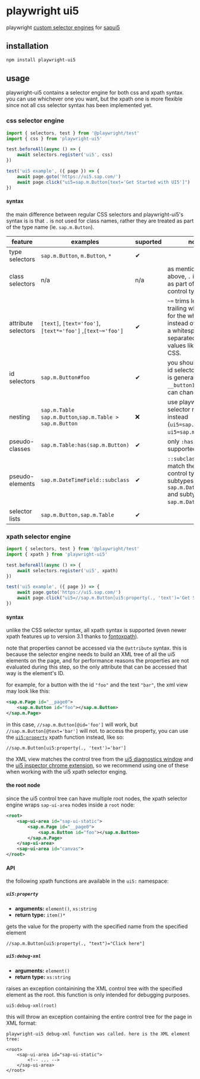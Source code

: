 # playwright ui5

playwright [custom selector engines](https://playwright.dev/docs/extensibility#custom-selector-engines) for [sapui5](https://ui5.sap.com/)

## installation

```bash
npm install playwright-ui5
```

## usage

playwright-ui5 contains a selector engine for both css and xpath syntax. you can use whichever one you want, but the xpath one is more flexible since not all css selector syntax has been implemented yet.

### css selector engine

```ts
import { selectors, test } from '@playwright/test'
import { css } from 'playwright-ui5'

test.beforeAll(async () => {
    await selectors.register('ui5', css)
})

test('ui5 example', ({ page }) => {
    await page.goto('https://ui5.sap.com/')
    await page.click("ui5=sap.m.Button[text='Get Started with UI5']")
})
```

#### syntax

the main difference between regular CSS selectors and playwright-ui5's syntax is is that `.` is not used for class names, rather they are treated as part of the type name (ie. `sap.m.Button`).

| feature             | examples                                                   | suported | notes                                                                                                                                         |
| ------------------- | ---------------------------------------------------------- | -------- | --------------------------------------------------------------------------------------------------------------------------------------------- |
| type selectors      | `sap.m.Button`, `m.Button`, `*`                            | ✔        |
| class selectors     | n/a                                                        | n/a      | as mentioned above, `.` is treated as part of the control type                                                                                |
| attribute selectors | `[text]`, `[text='foo']`, `[text*='foo']` ,`[text~='foo']` | ✔        | `~=` trims leading and trailing whitespace for the whole value instead of matching a whitespace-separated list of values like it does in CSS. |
| id selectors        | `sap.m.Button#foo`                                         | ✔        | you should not use id selectors if the id is generated (eg. `__button1`) as they can change often                                             |
| nesting             | `sap.m.Table sap.m.Button`,`sap.m.Table > sap.m.Button`    | ❌       | use playwright selector nesting instead (`ui5=sap.m.Table >> ui5=sap.m.Button`)                                                               |
| pseudo-classes      | `sap.m.Table:has(sap.m.Button)`                            | ✔        | only `:has` is supported for now                                                                                                              |
| pseudo-elements     | `sap.m.DateTimeField::subclass`                            | ✔        | `::subclass` will match the specified control type and any subtypes (eg. both `sap.m.DateTimeField` and subtypes like `sap.m.DatePicker`)     |
| selector lists      | `sap.m.Button,sap.m.Table`                                 | ✔        |

### xpath selector engine

```ts
import { selectors, test } from '@playwright/test'
import { xpath } from 'playwright-ui5'

test.beforeAll(async () => {
    await selectors.register('ui5', xpath)
})

test('ui5 example', ({ page }) => {
    await page.goto('https://ui5.sap.com/')
    await page.click("ui5=//sap.m.Button[ui5:property(., 'text')='Get Started with UI5']")
})
```

#### syntax

unlike the CSS selector syntax, all xpath syntax is supported (even newer xpath features up to version 3.1 thanks to [fontoxpath](https://github.com/FontoXML/fontoxpath)).

note that properties cannot be accessed via the `@attribute` syntax. this is because the selector engine needs to build an XML tree of all the ui5 elements on the page, and for performance reasons the properties are not evaluated during this step, so the only attribute that can be accessed that way is the element's ID.

for example, for a button with the id `"foo"` and the text `"bar"`, the xml view may look like this:

```xml
<sap.m.Page id="__page0">
    <sap.m.Button id="foo"></sap.m.Button>
</sap.m.Page>
```

in this case, `//sap.m.Button[@id='foo']` will work, but `//sap.m.Button[@text='bar']` will not. to access the property, you can use the [`ui5:property`](#ui5property) xpath function instead, like so:

```xpath
//sap.m.Button[ui5:property(., 'text')='bar']
```

the XML view matches the control tree from the [ui5 diagnostics window](https://sapui5.hana.ondemand.com/sdk/#/topic/04b75eae78ef4bae9b40cd7540ae8bdc) and the [ui5 inspector chrome extension](https://chromewebstore.google.com/detail/ui5-inspector/bebecogbafbighhaildooiibipcnbngo), so we recommend using one of these when working with the ui5 xpath selector enging.

#### the root node

since the ui5 control tree can have multiple root nodes, the xpath selector engine wraps `sap-ui-area` nodes inside a `root` node:

```xml
<root>
    <sap-ui-area id="sap-ui-static">
        <sap.m.Page id="__page0">
            <sap.m.Button id="foo"></sap.m.Button>
        </sap.m.Page>
    </sap-ui-area>
    <sap-ui-area id="canvas">
</root>
```

#### API

the following xpath functions are available in the `ui5:` namespace:

##### `ui5:property`

-   **arguments:** `element()`, `xs:string`
-   **return type:** `item()*`

gets the value for the property with the specified name from the specified element

```xpath
//sap.m.Button[ui5:property(., "text")="Click here"]
```

##### `ui5:debug-xml`

-   **arguments:** `element()`
-   **return type:** `xs:string`

raises an exception containining the XML control tree with the specified element as the root. this function is only intended for debugging purposes.

```xpath
ui5:debug-xml(root)
```

this will throw an exception containing the entire control tree for the page in XML format:

```
playwright-ui5 debug-xml function was called. here is the XML element tree:

<root>
    <sap-ui-area id="sap-ui-static">
        <!-- ... -->
    </sap-ui-area>
</root>
```
